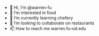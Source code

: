 - 👋 Hi, I’m @warren-fu
- 👀 I’m interested in food
- 🌱 I’m currently learning chefery
- 💞️ I’m looking to collaborate on restaurants
- 📫 How to reach me warren.fu-od.edu

<!---
warren-fu/warren-fu is a ✨ special ✨ repository because its `README.md` (this file) appears on your GitHub profile.
You can click the Preview link to take a look at your changes.
--->
